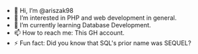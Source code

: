 - 👋 Hi, I’m @ariszak98
- 👀 I’m interested in PHP and web development in general.
- 🌱 I’m currently learning Database Development.
- 📫 How to reach me: This GH account.
- ⚡ Fun fact: Did you know that SQL's prior name was SEQUEL? 

<!---
ariszak98/ariszak98 is a ✨ special ✨ repository because its `README.md` (this file) appears on your GitHub profile.
You can click the Preview link to take a look at your changes.
--->
